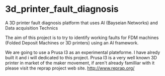 # 3d_printer_fault_diagnosis
A 3D printer fault diagnosis platform that uses AI (Bayseian Networks) and Data acquisition Technics

The aim of this project is to try to identify working faults for FDM machines (Folded Deposit Machines or 3D printers) using an AI framework.

We are going to use a Prusa I3 as an experimental plateforme. I have alredy built it and i will dedicated to this project. Prusa I3 is a very well known 3D printer in market of the maker movement, if aren't already familliar with it please visit the reprap project web site. http://www.reprap.org/ 
